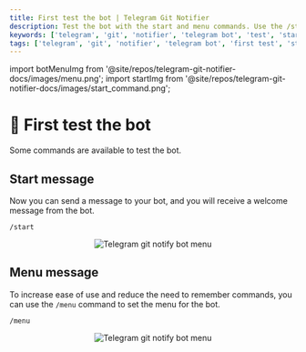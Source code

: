```yaml
---
title: First test the bot | Telegram Git Notifier
description: Test the bot with the start and menu commands. Use the /start and /menu commands to test the bot.
keywords: ['telegram', 'git', 'notifier', 'telegram bot', 'test', 'start command', 'menu command', 'test bot']
tags: ['telegram', 'git', 'notifier', 'telegram bot', 'first test', 'start command', 'menu command', 'test bot']
---
```


import botMenuImg from '@site/repos/telegram-git-notifier-docs/images/menu.png';
import startImg from '@site/repos/telegram-git-notifier-docs/images/start_command.png';

# 🤖 First test the bot

Some commands are available to test the bot.

## Start message

Now you can send a message to your bot, and you will receive a welcome message from the bot.

```textmate
/start
```

<p align="center">
  <img src={startImg} alt="Telegram git notify bot menu" />
</p>

## Menu message

To increase ease of use and reduce the need to remember commands, you can use the `/menu` command to set the menu for the bot.

```textmate
/menu
```

<p align="center">
  <img src={botMenuImg} alt="Telegram git notify bot menu" />
</p>
